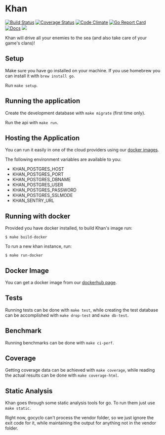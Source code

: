 # Khan

[![Build Status](https://travis-ci.org/topfreegames/khan.svg?branch=master)](https://travis-ci.org/topfreegames/khan)
[![Coverage Status](https://coveralls.io/repos/github/topfreegames/khan/badge.svg?branch=master)](https://coveralls.io/github/topfreegames/khan?branch=master)
[![Code Climate](https://codeclimate.com/github/topfreegames/khan/badges/gpa.svg)](https://codeclimate.com/github/topfreegames/khan)
[![Go Report Card](https://goreportcard.com/badge/github.com/topfreegames/khan)](https://goreportcard.com/report/github.com/topfreegames/khan)
[![Docs](https://readthedocs.org/projects/khan-api/badge/?version=latest
)](http://khan-api.readthedocs.io/en/latest/)
[![](https://imagelayers.io/badge/tfgco/khan:latest.svg)](https://imagelayers.io/?images=tfgco/khan:latest 'Khan Image Layers')

Khan will drive all your enemies to the sea (and also take care of your game's clans)!

## Setup

Make sure you have go installed on your machine.
If you use homebrew you can install it with `brew install go`.

Run `make setup`.

## Running the application

Create the development database with `make migrate` (first time only).

Run the api with `make run`.

## Hosting the Application

You can run it easily in one of the cloud providers using our [docker images](https://hub.docker.com/r/tfgco/khan/).

The following environment variables are available to you:

* KHAN_POSTGRES_HOST
* KHAN_POSTGRES_PORT
* KHAN_POSTGRES_DBNAME
* KHAN_POSTGRES_USER
* KHAN_POSTGRES_PASSWORD
* KHAN_POSTGRES_SSLMODE
* KHAN_SENTRY_URL

## Running with docker

Provided you have docker installed, to build Khan's image run:

    $ make build-docker

To run a new khan instance, run:

    $ make run-docker

## Docker Image

You can get a docker image from our [dockerhub page](https://hub.docker.com/r/tfgco/khan/).

## Tests

Running tests can be done with `make test`, while creating the test database can be accomplished with `make drop-test` and `make db-test`.

## Benchmark

Running benchmarks can be done with `make ci-perf`.

## Coverage

Getting coverage data can be achieved with `make coverage`, while reading the actual results can be done with `make coverage-html`.

## Static Analysis

Khan goes through some static analysis tools for go. To run them just use `make static`.

Right now, gocyclo can't process the vendor folder, so we just ignore the exit code for it, while maintaining the output for anything not in the vendor folder.

